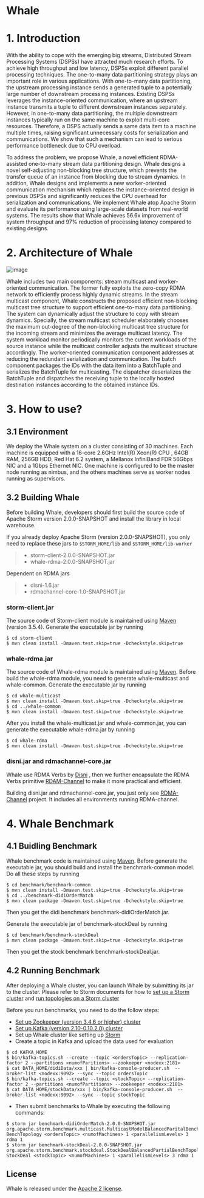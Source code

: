 # Whale

# 1. Introduction
With the ability to cope with the emerging big streams, Distributed Stream Processing Systems (DSPSs) have attracted much research efforts. 
To achieve high throughput and low latency, DSPSs exploit different parallel processing techniques. 
The one-to-many data partitioning strategy plays an important role in various applications. 
With one-to-many data partitioning, the upstream processing instance sends a generated tuple to a potentially large number of downstream processing instances. 
Existing DSPSs leverages the instance-oriented communication, where an upstream instance transmits a tuple to different downstream instances separately. 
However, in one-to-many data partitioning, the multiple downstream instances typically run on the same machine to exploit multi-core resources. 
Therefore,  a DSPS actually sends a same data item to a machine multiple times, raising significant unnecessary costs for serialization and communications. 
We show that such a mechanism can lead to serious performance bottleneck due to CPU overload. 

To address the problem, we propose Whale, a novel efficient RDMA-assisted one-to-many stream data partitioning design. Whale designs a novel self-adjusting non-blocking tree structure, which prevents the transfer queue of an instance from blocking due to stream dynamics. In addition, Whale designs and implements a new worker-oriented communication mechanism which replaces the instance-oriented design in previous DSPSs and significantly reduces the CPU overhead for serialization and communications. We implement Whale atop Apache Storm and evaluate its performance using large-scale datasets from real-world systems. The results show that Whale achieves 56.6x improvement of system throughput and 97% reduction of processing latency compared to existing designs.

# 2. Architecture of Whale
![image](https://github.com/Whale2021/Whale/blob/master/images/Whale_architecture.png)

Whale includes two main components: stream multicast and worker-oriented communication. The former fully exploits the zero-copy RDMA network to efficiently process highly dynamic streams. 
In the stream multicast component, Whale constructs the proposed efficient non-blocking multicast tree structure to support efficient one-to-many data partitioning. The system can dynamically adjust the structure to copy with stream dynamics. Specially, the stream multicast scheduler elaborately chooses the maximum out-degree of the non-blocking multicast tree structure for the incoming stream and minimizes the average multicast latency. The system workload monitor periodically monitors the current workloads of the source instance while the multicast controller adjusts the multicast structure accordingly. The worker-oriented communication component addresses at reducing the redundant serialization and communication. The batch component packages the IDs with the data item into a BatchTuple and serializes the BatchTuple for multicasting. The dispatcher deserializes the BatchTuple and dispatches the receiving tuple to the locally hosted destination instances according to the obtained instance IDs.

# 3. How to use?
## 3.1 Environment
We deploy the Whale system on a cluster consisting of 30 machines. Each machine is equipped with a 16-core 2.6GHz Intel(R) Xeon(R) CPU , 64GB RAM, 256GB HDD, Red Hat 6.2 system, a Mellanox InfiniBand FDR 56Gbps NIC and a 1Gbps Ethernet NIC. One machine is configured to be the master node running as nimbus, and the others machines serve as worker nodes running as supervisors.

## 3.2 Building Whale
Before building Whale, developers should first build the source code of Apache Storm version 2.0.0-SNAPSHOT and install the library in local warehouse.

If you already deploy Apache Storm (version 2.0.0-SNAPSHOT), you only need to replace these jars to `$STORM_HOME/lib` and `$STORM_HOME/lib-worker`
> * storm-client-2.0.0-SNAPSHOT.jar
> * whale-rdma-2.0.0-SNAPSHOT.jar

Dependent on RDMA jars
> * disni-1.6.jar
> * rdmachannel-core-1.0-SNAPSHOT.jar

### storm-client.jar
The source code of Storm-client module is maintained using [Maven](http://maven.apache.org/) (version 3.5.4). Generate the executable jar by running
```
$ cd storm-client
$ mvn clean install -Dmaven.test.skip=true -Dcheckstyle.skip=true
```

### whale-rdma.jar
The source code of Whale-rdma module is maintained using [Maven](http://maven.apache.org/). Before build the whale-rdma module, you need to generate whale-multicast and whale-common. Generate the executable jar by running
```
$ cd whale-multicast
$ mvn clean install -Dmaven.test.skip=true -Dcheckstyle.skip=true
$ cd ../whale-common
$ mvn clean install -Dmaven.test.skip=true -Dcheckstyle.skip=true
```
After you install the whale-multicast.jar and whale-common.jar, you can generate the executable whale-rdma.jar by running
```
$ cd whale-rdma
$ mvn clean install -Dmaven.test.skip=true -Dcheckstyle.skip=true
```

### disni.jar and rdmachannel-core.jar
Whale use RDMA Verbs by [Disni](https://github.com/zrlio/disni) , then we further encapsulate the RDMA Verbs primitive [RDAM-Channel](https://github.com/Whale2021/RDMAChannel) to make it more practical and efficient.

Building disni.jar and rdmachannel-core.jar, you just only see [RDMA-Channel](https://github.com/Whale2021/RDMAChannel) project. It includes all environments running RDMA-channel.

# 4. Whale Benchmark
## 4.1 Buidling Benchmark
Whale benchmark code is maintained using [Maven](http://maven.apache.org/). Before generate the executable jar, you should build and install the benchmark-common model. Do all these steps by running
```
$ cd benchmark/benchmark-common
$ mvn clean install -Dmaven.test.skip=true -Dcheckstyle.skip=true
$ cd ../benchmark-didiOrderMatch
$ mvn clean package -Dmaven.test.skip=true -Dcheckstyle.skip=true
```
Then you get the didi benchmark benchmark-didiOrderMatch.jar.

Generate the executable jar of benchmark-stockDeal by running 
```
$ cd benchmark/benchmark-stockDeal
$ mvn clean package -Dmaven.test.skip=true -Dcheckstyle.skip=true
```

Then you get the stock benchmark benchmark-stockDeal.jar.

## 4.2 Running Benchmark
After deploying a Whale cluster, you can launch Whale by submitting its jar to the cluster. Please refer to Storm documents for how to
[set up a Storm cluster](https://storm.apache.org/documentation/Setting-up-a-Storm-cluster.html) and [run topologies on a Storm cluster](https://storm.apache.org/documentation/Running-topologies-on-a-production-cluster.html)

Before you run benchmarks, you need to do the follow steps:
* [Set up Zookeeper (version 3.4.6 or higher) cluster](https://zookeeper.apache.org/doc/r3.4.6/index.html)
* [Set up Kafka (version 2.10-0.10.2.0) cluster](https://kafka.apache.org/0102/documentation.html)
* Set up Whale cluster like setting up [Storm](https://storm.apache.org/documentation/Setting-up-a-Storm-cluster.html)
* Create a topic in Kafka and upload the data used for evaluation
```
$ cd KAFKA_HOME
$ bin/kafka-topics.sh --create --topic <ordersTopic> --replication-factor 2 --partitions <numofParitions> --zookeeper <nodexx:2181>
$ cat DATA_HOME/didiData/xxx | bin/kafka-console-producer.sh  --broker-list <nodexx:9092> --sync --topic ordersTopic
$ bin/kafka-topics.sh --create --topic <stockTopic> --replication-factor 2 --partitions <numofPartitions> --zookeeper <nodexx:2181>
$ cat DATA_HOME/stockData/xxx | bin/kafka-console-producer.sh  --broker-list <nodexx:9092> --sync --topic stockTopic
```

* Then submit benchmarks to Whale by executing the following commands:
```
$ storm jar benchmark-didiOrderMatch-2.0.0-SNAPSHOT.jar org.apache.storm.benchmark.multicast.MulticastModelBalancedParitalBenchTopology BenchTopology <ordersTopic> <numofMachines> 1 <parallelismLevels> 3 rdma 1  
$ storm jar benchmark-stockDeal-2.0.0-SNAPSHOT.jar org.apache.storm.benchmark.stockdeal.StockDealBalancedPartialBenchTopology StockDeal <stockTopic> <numofMachines> 1 <parallelismLevels> 3 rdma 1
```

## License
Whale is released under the [Apache 2 license](http://www.apache.org/licenses/LICENSE-2.0.html).
